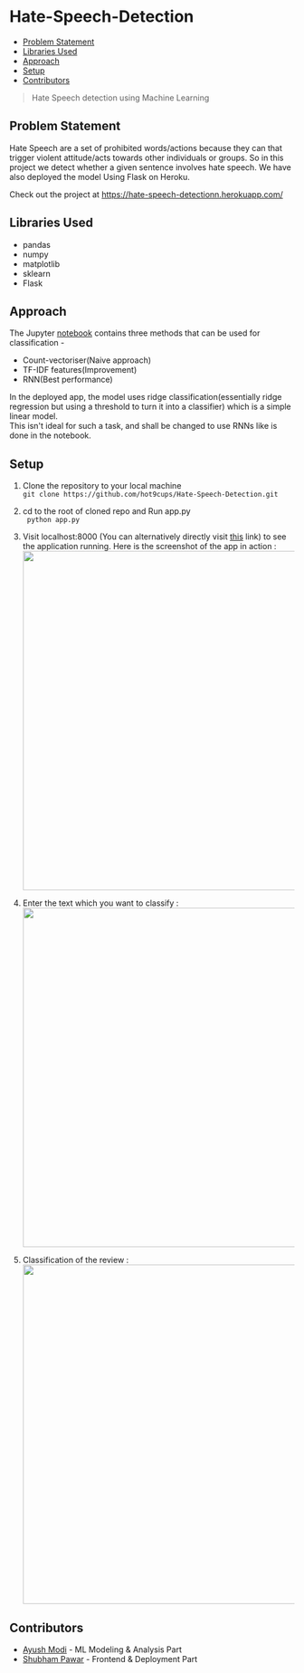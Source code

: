 # Hate-Speech-Detection

- [Problem Statement](#problem-statement)
- [Libraries Used](#libraries-used)
- [Approach](#approach)
- [Setup](#setup)
- [Contributors](#contributors)


> Hate Speech detection using Machine Learning

## Problem Statement

Hate Speech are a set of prohibited words/actions because they can that trigger violent attitude/acts towards other individuals or groups. So in this project we detect whether a given sentence involves hate speech. We have also deployed the model Using Flask on Heroku.<br>

Check out the project at https://hate-speech-detectionn.herokuapp.com/

## Libraries Used

- pandas
- numpy
- matplotlib
- sklearn 
- Flask

## Approach

The Jupyter [notebook](https://github.com/hot9cups/Hate-Speech-Detection/blob/main/hate_speech_detection.ipynb) contains three methods that can be used for classification - 
- Count-vectoriser(Naive approach)
- TF-IDF features(Improvement)
- RNN(Best performance)

In the deployed app, the model uses ridge classification(essentially ridge regression but using a threshold to turn it into a classifier) which is a simple linear model.<br>
This isn't ideal for such a task, and shall be changed to use RNNs like is done in the notebook.

## Setup

1) Clone the repository to your local machine<br>
``` git clone https://github.com/hot9cups/Hate-Speech-Detection.git ```

2) cd to the root of cloned repo and Run app.py<br>
``` python app.py```

3) Visit localhost:8000 (You can alternatively directly visit [this](https://hate-speech-detectionn.herokuapp.com/) link) to see the application running. Here is the screenshot of the app in action : <br>
<img src="https://github.com/shubham5351/Hate-Speech-Detection/blob/main/Screenshots/1.JPG" width=1000 height=600></img>

4) Enter the text which you want to classify : <br>
<img src="https://github.com/shubham5351/Hate-Speech-Detection/blob/main/Screenshots/2.JPG" width=1000 height=600></img>

5) Classification of the review : <br>
<img src="https://github.com/shubham5351/Hate-Speech-Detection/blob/main/Screenshots/3.JPG" width=1000 height=600></img>

## Contributors

- [Ayush Modi](https://github.com/hot9cups) - ML Modeling & Analysis Part
- [Shubham Pawar](https://github.com/shubham5351) - Frontend & Deployment Part

